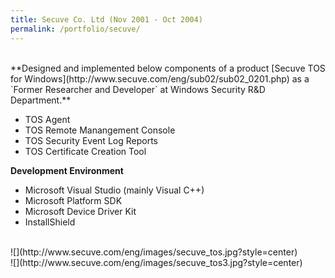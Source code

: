 ```yaml
---
title: Secuve Co. Ltd (Nov 2001 - Oct 2004)
permalink: /portfolio/secuve/
---
```


<br/>
**Designed and implemented below components of a product [Secuve TOS for Windows](http://www.secuve.com/eng/sub02/sub02_0201.php) as a `Former Researcher and Developer` at Windows Security R&D Department.**

* TOS Agent
* TOS Remote Manangement Console
* TOS Security Event Log Reports
* TOS Certificate Creation Tool

**Development Environment**

* Microsoft Visual Studio (mainly Visual C++)
* Microsoft Platform SDK
* Microsoft Device Driver Kit
* InstallShield

<br/>
![](http://www.secuve.com/eng/images/secuve_tos.jpg?style=center)
<br/>
![](http://www.secuve.com/eng/images/secuve_tos3.jpg?style=center)